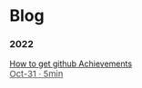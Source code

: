 # Blog

### 2022

<span class="first-blog"><a href="https://heyanik.vercel.app/blogs/How-to-get-github-Achievements">
<span>
How to get github Achievements <br/>
<span style="font-size:15px; opacity: calc(80%); font-weight:400;">Oct-31 · 5min</span>
</a>
</span>
